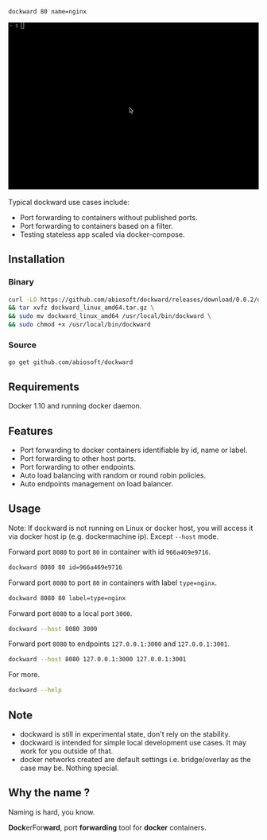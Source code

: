 ```sh
dockward 80 name=nginx
```

![Demonstration](https://github.com/abiosoft/dockward/blob/master/dockward.gif)

Typical dockward use cases include:
* Port forwarding to containers without published ports.
* Port forwarding to containers based on a filter.
* Testing stateless app scaled via docker-compose.

## Installation
### Binary
```sh
curl -LO https://github.com/abiosoft/dockward/releases/download/0.0.2/dockward_linux_amd64.tar.gz \
&& tar xvfz dockward_linux_amd64.tar.gz \
&& sudo mv dockward_linux_amd64 /usr/local/bin/dockward \
&& sudo chmod +x /usr/local/bin/dockward
```
### Source
```
go get github.com/abiosoft/dockward
```

## Requirements
Docker 1.10 and running docker daemon.

## Features
* Port forwarding to docker containers identifiable by id, name or label.
* Port forwarding to other host ports.
* Port forwarding to other endpoints.
* Auto load balancing with random or round robin policies.
* Auto endpoints management on load balancer.

## Usage
Note: If dockward is not running on Linux or docker host, you will access it via docker host ip (e.g. dockermachine ip). Except `--host` mode.

Forward port `8080` to port `80` in container with id `966a469e9716`.
```sh
dockward 8080 80 id=966a469e9716
```
Forward port `8080` to port `80` in containers with label `type=nginx`.
```sh
dockward 8080 80 label=type=nginx
```
Forward port `8080` to a local port `3000`.
```sh
dockward --host 8080 3000
```
Forward port `8080` to endpoints `127.0.0.1:3000` and `127.0.0.1:3001`.
```sh
dockward --host 8080 127.0.0.1:3000 127.0.0.1:3001
```
For more.
```sh
dockward --help
```

## Note
* dockward is still in experimental state, don't rely on the stability.
* dockward is intended for simple local development use cases. It may work for you outside of that.
* docker networks created are default settings i.e. bridge/overlay as the case may be. Nothing special.

## Why the name ?
Naming is hard, you know.

**Dock**erFor**ward**, port **forwarding** tool for **docker** containers.


